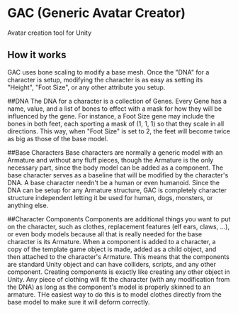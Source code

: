 # GAC (Generic Avatar Creator)
Avatar creation tool for Unity

## How it works
GAC uses bone scaling to modify a base mesh. Once the "DNA" for a character is setup, modifying the character is as easy as setting its "Height", "Foot Size", or any other attribute you setup.

##DNA
The DNA for a character is a collection of Genes. Every Gene has a name, value, and a list of bones to effect with a mask for how they will be influenced by the gene. For instance, a Foot Size gene may include the bones in both feet, each sporting a mask of (1, 1, 1) so that they scale in all directions. This way, when "Foot Size" is set to 2, the feet will become twice as big as those of the base model.

##Base Characters
Base characters are normally a generic model with an Armature and without any fluff pieces, though the Armature is the only necessary part, since the body model can be added as a component. The base character serves as a baseline that will be modified by the character's DNA. A base character needn't be a human or even humanoid. Since the DNA can be setup for any Armature structure, GAC is completely character structure independent letting it be used for human, dogs, monsters, or anything else.

##Character Components
Components are additional things you want to put on the character, such as clothes, replacement features (elf ears, claws, ...), or even body models because all that is really needed for the base character is its Armature. When a component is added to a character, a copy of the template game object is made, added as a child object, and then attached to the character's Armature. This means that the components are standard Unity object and can have colliders, scripts, and any other component. Creating components is exactly like creating any other object in Unity. Any piece of clothing will fit the character (with any modification from the DNA) as long as the component's model is properly skinned to an armature. THe easiest way to do this is to model clothes directly from the base model to make sure it will deform correctly.